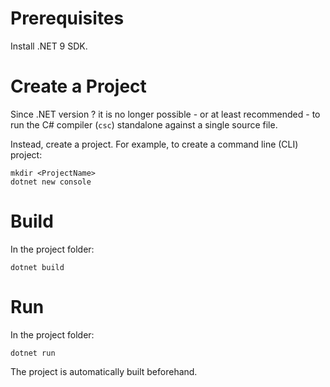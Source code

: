 # Prerequisites
Install .NET 9 SDK.

# Create a Project
Since .NET version ? it is no longer possible - or at least recommended - to run the C# compiler (`csc`) standalone against a single source file.

Instead, create a project. For example, to create a command line (CLI) project:

```
mkdir <ProjectName>
dotnet new console
```

# Build
In the project folder:

```
dotnet build
```

# Run
In the project folder:

```
dotnet run
```

The project is automatically built beforehand.